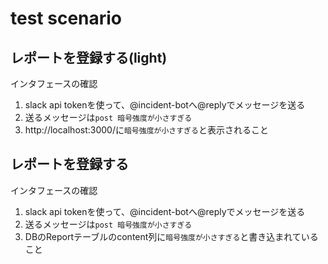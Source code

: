 # test scenario


## レポートを登録する(light)

インタフェースの確認

1. slack api tokenを使って、@incident-botへ@replyでメッセージを送る
1. 送るメッセージは`post 暗号強度が小さすぎる`
1. http://localhost:3000/に`暗号強度が小さすぎる`と表示されること

## レポートを登録する

インタフェースの確認

1. slack api tokenを使って、@incident-botへ@replyでメッセージを送る
1. 送るメッセージは`post 暗号強度が小さすぎる`
1. DBのReportテーブルのcontent列に`暗号強度が小さすぎる`と書き込まれていること

